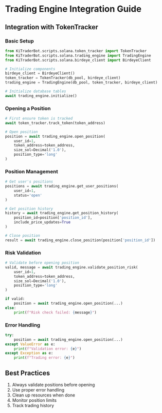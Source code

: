 # Trading Engine Integration Guide

## Integration with TokenTracker

### Basic Setup
```python
from KiTraderBot.scripts.solana.token_tracker import TokenTracker
from KiTraderBot.scripts.solana.trading_engine import TradingEngine
from KiTraderBot.scripts.solana.birdeye_client import BirdeyeClient

# Initialize components
birdeye_client = BirdeyeClient()
token_tracker = TokenTracker(db_pool, birdeye_client)
trading_engine = TradingEngine(db_pool, token_tracker, birdeye_client)

# Initialize database tables
await trading_engine.initialize()
```

### Opening a Position
```python
# First ensure token is tracked
await token_tracker.track_token(token_address)

# Open position
position = await trading_engine.open_position(
    user_id=1,
    token_address=token_address,
    size_sol=Decimal('1.0'),
    position_type='long'
)
```

### Position Management
```python
# Get user's positions
positions = await trading_engine.get_user_positions(
    user_id=1,
    status='open'
)

# Get position history
history = await trading_engine.get_position_history(
    position_id=position['position_id'],
    include_price_updates=True
)

# Close position
result = await trading_engine.close_position(position['position_id'])
```

### Risk Validation
```python
# Validate before opening position
valid, message = await trading_engine.validate_position_risk(
    user_id=1,
    token_address=token_address,
    size_sol=Decimal('1.0'),
    position_type='long'
)

if valid:
    position = await trading_engine.open_position(...)
else:
    print(f"Risk check failed: {message}")
```

### Error Handling
```python
try:
    position = await trading_engine.open_position(...)
except ValueError as e:
    print(f"Validation error: {e}")
except Exception as e:
    print(f"Trading error: {e}")
```

## Best Practices

1. Always validate positions before opening
2. Use proper error handling
3. Clean up resources when done
4. Monitor position limits
5. Track trading history
